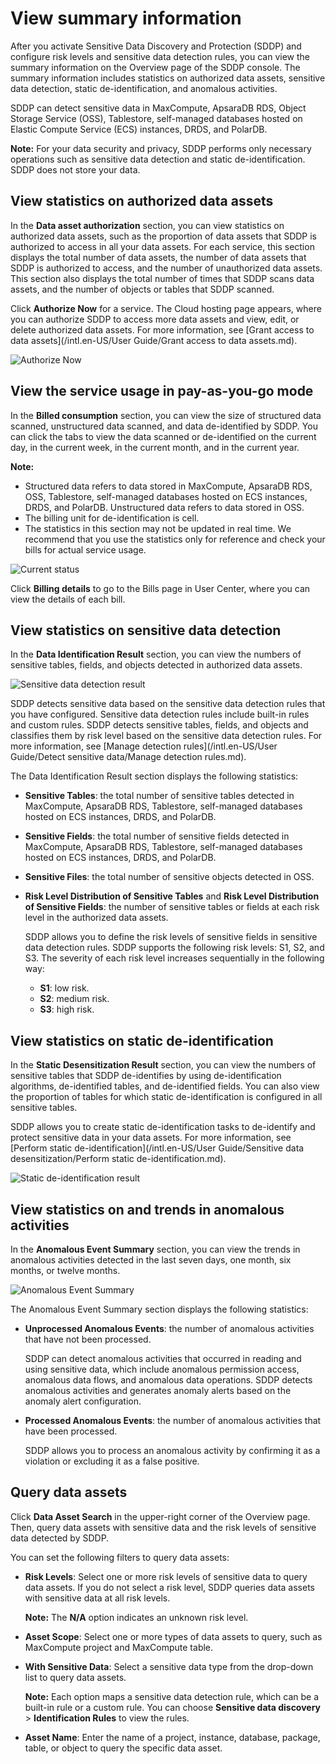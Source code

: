 # View summary information

After you activate Sensitive Data Discovery and Protection \(SDDP\) and configure risk levels and sensitive data detection rules, you can view the summary information on the Overview page of the SDDP console. The summary information includes statistics on authorized data assets, sensitive data detection, static de-identification, and anomalous activities.

SDDP can detect sensitive data in MaxCompute, ApsaraDB RDS, Object Storage Service \(OSS\), Tablestore, self-managed databases hosted on Elastic Compute Service \(ECS\) instances, DRDS, and PolarDB.

**Note:** For your data security and privacy, SDDP performs only necessary operations such as sensitive data detection and static de-identification. SDDP does not store your data.

## View statistics on authorized data assets

In the **Data asset authorization** section, you can view statistics on authorized data assets, such as the proportion of data assets that SDDP is authorized to access in all your data assets. For each service, this section displays the total number of data assets, the number of data assets that SDDP is authorized to access, and the number of unauthorized data assets. This section also displays the total number of times that SDDP scans data assets, and the number of objects or tables that SDDP scanned.

Click **Authorize Now** for a service. The Cloud hosting page appears, where you can authorize SDDP to access more data assets and view, edit, or delete authorized data assets. For more information, see [Grant access to data assets](/intl.en-US/User Guide/Grant access to data assets.md).

![Authorize Now](https://static-aliyun-doc.oss-accelerate.aliyuncs.com/assets/img/en-US/6644298951/p96927.png)

## View the service usage in pay-as-you-go mode

In the **Billed consumption** section, you can view the size of structured data scanned, unstructured data scanned, and data de-identified by SDDP. You can click the tabs to view the data scanned or de-identified on the current day, in the current week, in the current month, and in the current year.

**Note:**

-   Structured data refers to data stored in MaxCompute, ApsaraDB RDS, OSS, Tablestore, self-managed databases hosted on ECS instances, DRDS, and PolarDB. Unstructured data refers to data stored in OSS.
-   The billing unit for de-identification is cell.
-   The statistics in this section may not be updated in real time. We recommend that you use the statistics only for reference and check your bills for actual service usage.

![Current status](https://static-aliyun-doc.oss-accelerate.aliyuncs.com/assets/img/en-US/6644298951/p65136.png)

Click **Billing details** to go to the Bills page in User Center, where you can view the details of each bill.

## View statistics on sensitive data detection

In the **Data Identification Result** section, you can view the numbers of sensitive tables, fields, and objects detected in authorized data assets.

![Sensitive data detection result](https://static-aliyun-doc.oss-accelerate.aliyuncs.com/assets/img/en-US/6644298951/p43398.png)

SDDP detects sensitive data based on the sensitive data detection rules that you have configured. Sensitive data detection rules include built-in rules and custom rules. SDDP detects sensitive tables, fields, and objects and classifies them by risk level based on the sensitive data detection rules. For more information, see [Manage detection rules](/intl.en-US/User Guide/Detect sensitive data/Manage detection rules.md).

The Data Identification Result section displays the following statistics:

-   **Sensitive Tables**: the total number of sensitive tables detected in MaxCompute, ApsaraDB RDS, Tablestore, self-managed databases hosted on ECS instances, DRDS, and PolarDB.
-   **Sensitive Fields**: the total number of sensitive fields detected in MaxCompute, ApsaraDB RDS, Tablestore, self-managed databases hosted on ECS instances, DRDS, and PolarDB.
-   **Sensitive Files**: the total number of sensitive objects detected in OSS.
-   **Risk Level Distribution of Sensitive Tables** and **Risk Level Distribution of Sensitive Fields**: the number of sensitive tables or fields at each risk level in the authorized data assets.

    SDDP allows you to define the risk levels of sensitive fields in sensitive data detection rules. SDDP supports the following risk levels: S1, S2, and S3. The severity of each risk level increases sequentially in the following way:

    -   **S1**: low risk.
    -   **S2**: medium risk.
    -   **S3**: high risk.

## View statistics on static de-identification

In the **Static Desensitization Result** section, you can view the numbers of sensitive tables that SDDP de-identifies by using de-identification algorithms, de-identified tables, and de-identified fields. You can also view the proportion of tables for which static de-identification is configured in all sensitive tables.

SDDP allows you to create static de-identification tasks to de-identify and protect sensitive data in your data assets. For more information, see [Perform static de-identification](/intl.en-US/User Guide/Sensitive data desensitization/Perform static de-identification.md).

![Static de-identification result](https://static-aliyun-doc.oss-accelerate.aliyuncs.com/assets/img/en-US/6644298951/p65163.png)

## View statistics on and trends in anomalous activities

In the **Anomalous Event Summary** section, you can view the trends in anomalous activities detected in the last seven days, one month, six months, or twelve months.

![Anomalous Event Summary](https://static-aliyun-doc.oss-accelerate.aliyuncs.com/assets/img/en-US/6644298951/p51102.png)

The Anomalous Event Summary section displays the following statistics:

-   **Unprocessed Anomalous Events**: the number of anomalous activities that have not been processed.

    SDDP can detect anomalous activities that occurred in reading and using sensitive data, which include anomalous permission access, anomalous data flows, and anomalous data operations. SDDP detects anomalous activities and generates anomaly alerts based on the anomaly alert configuration.

-   **Processed Anomalous Events**: the number of anomalous activities that have been processed.

    SDDP allows you to process an anomalous activity by confirming it as a violation or excluding it as a false positive.


## Query data assets

Click **Data Asset Search** in the upper-right corner of the Overview page. Then, query data assets with sensitive data and the risk levels of sensitive data detected by SDDP.

You can set the following filters to query data assets:

-   **Risk Levels**: Select one or more risk levels of sensitive data to query data assets. If you do not select a risk level, SDDP queries data assets with sensitive data at all risk levels.

    **Note:** The **N/A** option indicates an unknown risk level.

-   **Asset Scope**: Select one or more types of data assets to query, such as MaxCompute project and MaxCompute table.
-   **With Sensitive Data**: Select a sensitive data type from the drop-down list to query data assets.

    **Note:** Each option maps a sensitive data detection rule, which can be a built-in rule or a custom rule. You can choose **Sensitive data discovery** \> **Identification Rules** to view the rules.

-   **Asset Name**: Enter the name of a project, instance, database, package, table, or object to query the specific data asset.

